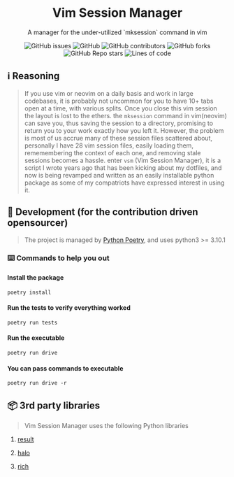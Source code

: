 <div align="center">
  <h1>Vim Session Manager</h1>
  <p>A manager for the under-utilized `mksession` command in vim</p>
  <img alt="GitHub issues" src="https://img.shields.io/github/issues/mattcoding4days/vsm?color=red&logo=github&style=for-the-badge">
  <img alt="GitHub" src="https://img.shields.io/github/license/mattcoding4days/vsm?color=green&logo=github&style=for-the-badge">
  <img alt="GitHub contributors" src="https://img.shields.io/github/contributors/mattcoding4days/vsm?color=blue&logo=github&style=for-the-badge">
  <img alt="GitHub forks" src="https://img.shields.io/github/forks/mattcoding4days/vsm?logo=github&style=for-the-badge">
  <img alt="GitHub Repo stars" src="https://img.shields.io/github/stars/mattcoding4days/vsm?color=orange&logo=github&style=for-the-badge">
  <img alt="Lines of code" src="https://img.shields.io/tokei/lines/github/mattcoding4days/vsm?label=Source%20Lines%20of%20code&logo=github&style=for-the-badge">
</div>

## :information_source: Reasoning

> If you use vim or neovim on a daily basis and work in large codebases, it is probably not uncommon for you
> to have 10+ tabs open at a time, with various splits. Once you close this vim session the layout is lost to the ethers.
> the `mksession` command in vim(neovim) can save you, thus saving the session to a directory, promising to return you to your
> work exactly how you left it. However, the problem is most of us accrue many of these session files scattered about, personally
> I have 28 vim session files, easily loading them, rememembering the context of each one, and removing stale sessions becomes a hassle.
> enter `vsm` (Vim Session Manager), it is a script I wrote years ago that has been kicking about my dotfiles, and now is being revamped
> and written as an easily installable python package as some of my compatriots have expressed interest in using it.

## :construction_worker: Development (for the contribution driven opensourcer)

> The project is managed by [Python Poetry](https://python-poetry.org/),
> and uses python3 >= 3.10.1

### :keyboard: Commands to help you out

#### Install the package
`poetry install`

#### Run the tests to verify everything worked
`poetry run tests`

#### Run the executable
`poetry run drive`

#### You can pass commands to executable
`poetry run drive -r`

## :package: 3rd party libraries

> Vim Session Manager uses the following Python libraries

1. [result](https://github.com/rustedpy/result)

2. [halo](https://github.com/manrajgrover/halo)

3. [rich](https://github.com/Textualize/rich)
